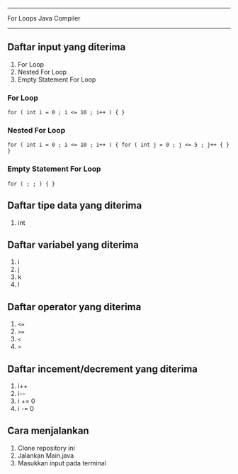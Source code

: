 ***
For Loops Java Compiler
***

## Daftar input yang diterima
1. For Loop
2. Nested For Loop
3. Empty Statement For Loop

### For Loop
```
for ( int i = 0 ; i <= 10 ; i++ ) { }
```

### Nested For Loop
```
for ( int i = 0 ; i <= 10 ; i++ ) { for ( int j = 0 ; j <= 5 ; j++ { } }
```

### Empty Statement For Loop
```
for ( ; ; ) { }
```

## Daftar tipe data yang diterima
1. int

## Daftar variabel yang diterima
1. i
2. j
3. k
4. l

## Daftar operator yang diterima
1. `<=`
2. `>=`
3. `<`
4. `>`

## Daftar incement/decrement yang diterima
1. i++
2. i--
3. i += 0
4. i -= 0

## Cara menjalankan
1. Clone repository ini
2. Jalankan Main.java
3. Masukkan input pada terminal
